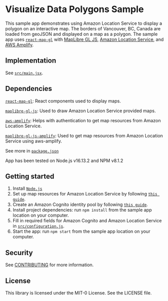 # Visualize Data Polygons Sample

This sample app demonstrates using Amazon Location Service to display a polygon on an interactive map. The borders of Vancouver, BC, Canada are loaded from geoJSON and displayed on a map as a polygon. The sample app uses [`react-map-gl`](https://visgl.github.io/react-map-gl/) with
[MapLibre GL JS](https://maplibre.org/maplibre-gl-js-docs/api/), [Amazon Location
Service](https://aws.amazon.com/location), and [AWS Amplify](https://aws.amazon.com/amplify/).

## Implementation

See [`src/main.jsx`](src/main.jsx).

## Dependencies

[`react-map-gl`](https://visgl.github.io/react-map-gl/): React components used to display maps.

[`maplibre-gl-js`](https://github.com/maplibre/maplibre-gl-js): Used to draw Amazon Location Service provided maps.

[`aws-amplify`](https://github.com/aws-amplify/amplify-js): Helps with authentication to get map resources from Amazon Location Service.

[`maplibre-gl-js-amplify`](https://github.com/aws-amplify/maplibre-gl-js-amplify): Used to get map resources from Amazon Location Service using aws-amplify.

See more in [`package.json`](package.json)

App has been tested on Node.js v16.13.2 and NPM v8.1.2

## Getting started

1. Install [`Node.js`](https://nodejs.org)
1. Set up map resources for Amazon Location Service by following [`this guide`](https://docs.aws.amazon.com/location/latest/developerguide/using-maps.html).
1. Create an Amazon Cognito identity pool by following [`this guide`](https://docs.aws.amazon.com/location/latest/developerguide/authenticating-using-cognito.html).
1. Install project dependencies: run `npm install` from the sample app location on your computer.
1. Fill in required fields for Amazon Cognito and Amazon Location Service in [`src/configuration.js`](src/configuration.js).
1. Start the app: run `npm start` from the sample app location on your computer.

## Security

See [CONTRIBUTING](../CONTRIBUTING.md#security-issue-notifications) for more information.

## License

This library is licensed under the MIT-0 License. See the LICENSE file.
